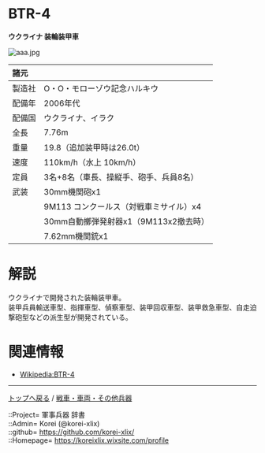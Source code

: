 # BTR-4
**ウクライナ 装輪装甲車**

![aaa.jpg](https://bn02pap001files.storage.live.com/y4mkzrGG3j34ESgTAKEqfRBwjjCe0fyFmRqNDc7kCYNCQiKKeNWELNwiL7EXPqJ12qdZdc6l_jN02oZHy4RgRpU1tqxOKZcN-u0rWsZSgyK1271kLlk6NQu4930KT1EL3bbMZWMJUL2dGqLm85cnAssHPrIva0D5JrQRpdpwq94Dt8bOKKJrauUXX7w6tMkzS6W?width=640&height=424&cropmode=none)  
  


|諸元  |  |
|:--|:--|
|製造社  |O・O・モローゾウ記念ハルキウ  |
|配備年  |2006年代  |
|配備国  |ウクライナ、イラク  |
|全長    |7.76m  |
|重量    |19.8（追加装甲時は26.0t）  |
|速度    |110km/h（水上 10km/h）  |
|定員    |3名+8名（車長、操縦手、砲手、兵員8名）  |
|武装    |30mm機関砲x1  |
|        |9M113 コンクールス（対戦車ミサイル）x4  |
|        |30mm自動擲弾発射器x1（9M113x2撤去時）  |
|        |7.62mm機関銃x1  |


# 解説
ウクライナで開発された装輪装甲車。  
装甲兵員輸送車型、指揮車型、偵察車型、装甲回収車型、装甲救急車型、自走迫撃砲型などの派生型が開発されている。  



# 関連情報
* [Wikipedia:BTR-4](https://ja.wikipedia.org/wiki/BTR-4)


***
[トップへ戻る](/readme.md) / [戦車・車両・その他兵器](/ground/readme.md)  
  
::Project= 軍事兵器 辞書  
::Admin= Korei (@korei-xlix)  
::github= https://github.com/korei-xlix/  
::Homepage= https://koreixlix.wixsite.com/profile  
